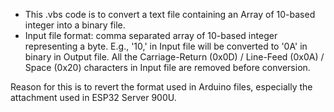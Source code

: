- This .vbs code is to convert a text file containing an Array of 10-based integer into a binary file.
- Input file format: comma separated array of 10-based integer representing a byte. E.g., '10,' in Input file will be converted to '0A' in binary in Output file.
All the Carriage-Return (0x0D) / Line-Feed (0x0A) / Space (0x20) characters in Input file are removed before conversion. 

Reason for this is to revert the format used in Arduino files, especially the attachment used in ESP32 Server 900U.

